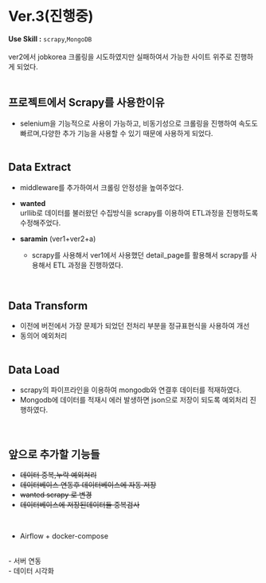 # Ver.3(진행중)
**Use Skill :** `scrapy`,`MongoDB`
<br><br>
ver2에서 jobkorea 크롤링을 시도하였지만 실패하여서 가능한 사이트 위주로 진행하게 되었다. 
<br><br>

## 프로젝트에서 Scrapy를 사용한이유 
- selenium을 기능적으로 사용이 가능하고, 비동기성으로 크롤링을 진행하여 속도도 빠르며,다양한 추가 기능을 사용할 수 있기 때문에 사용하게 되었다. 
<br><br>

## Data Extract
- middleware를 추가하여서 크롤링 안정성을 높여주었다.

- **wanted** <br>
  urllib로 데이터를 불러왔던 수집방식을 scrapy를 이용하여 
  ETL과정을 진행하도록 수정해주었다.

- **saramin** (ver1+ver2+a)
  - scrapy를 사용해서 ver1에서 사용했던 detail_page를 활용해서 scrapy를 사용해서 ETL 과정을 진행하였다.
  
<br>

## Data Transform
  - 이전에 버전에서 가장 문제가 되었던 전처리 부분을 정규표현식을 사용하여 개선
  - 동의어 예외처리
  <br><br>
## Data Load
- scrapy의 파이프라인을 이용하여 mongodb와 연결후 데이터를 적재하였다.
- Mongodb에 데이터를 적재시 에러 발생하면 json으로 저장이 되도록 예외처리 진행하였다. 
<br><br><br>


## 앞으로 추가할 기능들
- ~~데이터 중복,누락 예외처리~~
- ~~데이터베이스 연동후 데이터베이스에 자동 저장~~
- ~~wanted scrapy 로 변경~~
- ~~데이터베이스에 저장된데이터들 중복검사~~
<br>

- Airflow + docker-compose

<br>
- 서버 연동<br>
- 데이터 시각화



